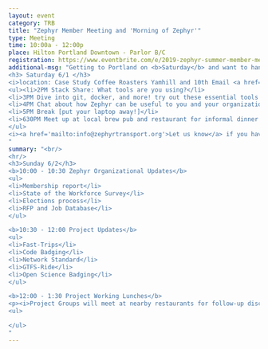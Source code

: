 ```yaml
---
layout: event
category: TRB
title: "Zephyr Member Meeting and 'Morning of Zephyr'"
type: Meeting
time: 10:00a - 12:00p
place: Hilton Portland Downtown - Parlor B/C
registration: https://www.eventbrite.com/e/2019-zephyr-summer-member-meeting-tickets-61667117007
additional-msg: "Getting to Portland on <b>Saturday</b> and want to hang out?  We'd love to see you for some informal fun...bring your laptop!
<h3> Saturday 6/1 </h3>
<i>location: Case Study Coffee Roasters Yamhill and 10th Email <a href='mailto:info@zephyrtransport.org'>info@zephyrtransport.org</a> if you want to make sure we update you or to let us know you are coming</i>
<ul><li>2PM Stack Share: What tools are you using?</li>
<li>3PM Dive into git, docker, and more! try out these essential tools in a supportive environment or show us your tips and tricks</li>
<li>4PM Chat about how Zephyr can be useful to you and your organization</li>
<li>5PM Break [put your laptop away!]</li>
<li>630PM Meet up at local brew pub and restaurant for informal dinner and conversation [ location: Von Ebert Taproom ]</li>
</ul>
<i><a href='mailto:info@zephyrtransport.org'>Let us know</a> if you have questions or want to come...or just show up!</i>
"
summary: "<br/>
<hr/>
<h3>Sunday 6/2</h3>
<b>10:00 - 10:30 Zephyr Organizational Updates</b>
<ul>
<li>Membership report</li>
<li>State of the Workforce Survey</li>
<li>Elections process</li>
<li>RFP and Job Database</li>
</ul>

<b>10:30 - 12:00 Project Updates</b>
<ul>
<li>Fast-Trips</li>
<li>Code Badging</li>
<li>Network Standard</li>
<li>GTFS-Ride</li>
<li>Open Science Badging</li>
</ul>

<b>12:00 - 1:30 Project Working Lunches</b>
<p><i>Project Groups will meet at nearby restaurants for follow-up discussions</i></p>
<ul>

</ul>
"
---
```

